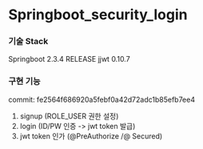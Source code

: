 # Springboot_security_login


### 기술 Stack
Springboot 2.3.4 RELEASE
jjwt 0.10.7




### 구현 기능

commit: fe2564f686920a5febf0a42d72adc1b85efb7ee4
1. signup (ROLE_USER 권한 설정)
2. login (ID/PW 인증 -> jwt token 발급)
3. jwt token 인가 (@PreAuthorize /@ Secured)
